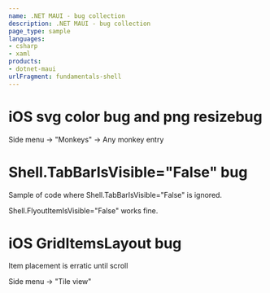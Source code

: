 ```yaml
---
name: .NET MAUI - bug collection
description: .NET MAUI - bug collection
page_type: sample
languages:
- csharp
- xaml
products:
- dotnet-maui
urlFragment: fundamentals-shell
---
```


# iOS svg color bug and png resizebug

Side menu -> "Monkeys" -> Any monkey entry


# Shell.TabBarIsVisible="False" bug

Sample of code where Shell.TabBarIsVisible="False" is ignored.

Shell.FlyoutItemIsVisible="False" works fine.


# iOS GridItemsLayout bug

Item placement is erratic until scroll

Side menu -> "Tile view"

